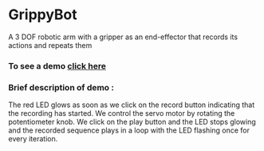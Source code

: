 # GrippyBot
A 3 DOF robotic arm with a gripper as an end-effector that records its actions and repeats them

### To see a demo [click here](https://drive.google.com/drive/folders/1gZX_Vms71kkR7oWqp52sMEKILkBjg8Sy)
### Brief description of demo :
The red LED glows as soon as we click on the record button indicating that the recording has started. 
We control the servo motor by rotating the potentiometer knob. 
We click on the play button and the LED stops glowing and the recorded sequence plays in a loop with the LED flashing once for every iteration.
